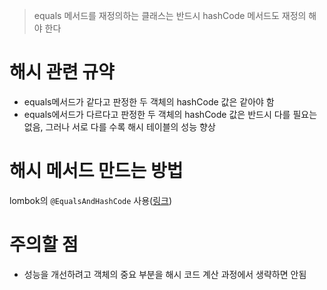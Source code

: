 >   equals 메서드를 재정의하는 클래스는 반드시 hashCode 메서드도 재정의 해야 한다

# 해시 관련 규약

- equals메서드가 같다고 판정한 두 객체의 hashCode 값은 같아야 함
- equals에서드가 다르다고 판정한 두 객체의 hashCode 값은 반드시 다를 필요는 없음, 그러나 서로 다를 수록 해시 테이블의 성능 향상

# 해시 메서드 만드는 방법

lombok의 `@EqualsAndHashCode` 사용([링크](https://projectlombok.org/features/EqualsAndHashCode.html))

# 주의할 점

- 성능을 개선하려고 객체의 중요 부분을 해시 코드 계산 과정에서 생략하면 안됨
